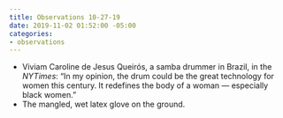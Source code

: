 ```yaml
---
title: Observations 10-27-19
date: 2019-11-02 01:52:00 -05:00
categories:
- observations
---
```


- Viviam Caroline de Jesus Queirós, a samba drummer in Brazil, in the *NYTimes*: “In my opinion, the drum could be the great technology for women this century. It redefines the body of a woman — especially black women.”
- The mangled, wet latex glove on the ground.